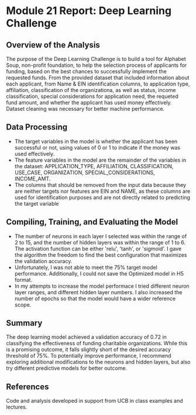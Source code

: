 # Module 21 Report: Deep Learning Challenge
## Overview of the Analysis

The purpose of the Deep Learning Challenge is to build a tool for Alphabet Soup, non-profit foundation, to help the selection process of applicants for funding, based on the best chances to successfully implement the requested funds. From the provided dataset that included information about each applicant, from Name & EIN identification columns, to application type, affiliation, classification of the organizationa, as well as status, income classification, special considerations for application need, the requeted fund amount, and whether the applicant has used money effectively. Dataset cleaning was necessary for better machine performance. 

## Data Processing
* The target variables in the model is whether the applicant has been successful or not, using values of 0 or 1 to indicate if the money was used effectively.
* The feature variables in the model are the remainder of the variables in the dataset: APPLICATION_TYPE, AFFILIATION, CLASSIFICATION, USE_CASE, ORGANIZATION, SPECIAL_CONSIDERATIONS, INCOME_AMT.
* The columns that should be removed from the input data because they are neither targets nor features are EIN and NAME, as these columns are used for identification purposes and are not directly related to predicting the target variable 
  
## Compiling, Training, and Evaluating the Model
* The number of neurons in each layer I selected was within the range of 2 to 15, and the number of hidden layers was within the range of 1 to 6. The activation function can be either 'relu', 'tanh', or 'sigmoid'. I gave the algorithm the freedom to find the best configuration that maximizes the validation accuracy.
* Unfortunately, I was not able to meet the 75% target model performance. Additionally, I could not save the Optimized model in H5 format.
* In my attempts to increase the model performace I tried different neuron layer ranges, and different hidden layer numbers. I also increased the number of epochs so that the model would have a wider reference scope.

## Summary
The deep learning model achieved a validation accuracy of 0.72 in classifying the effectiveness of funding charitable organizations. While this is a promising outcome, it falls slightly short of the desired accuracy threshold of 75%. To potentially improve performance, I recommend exploring additional modifications to the neurons and hidden layers, but also try different predictive models for better outcome. 

## References
Code and analysis developed in support from UCB in class examples and lectures.
